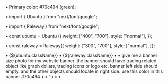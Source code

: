 • Primary color: #70c494  (green);

• import { Ubuntu } from "next/font/google";

• import { Raleway } from "next/font/google";

• const ubuntu = Ubuntu ({ weight: ["400", "700"], style: ["normal"], });

• const raleway = Raleway({ weight: ["300", "700"], style: ["normal"], });

 • {${ubuntu.className}}
• {${raleway.className}}
• 
• give me a banner size photo for my website banner. the banner should have trading related object like graph dollars, trading icons or logo etc. banner left side should empty. and the other objects should locate in right side. 
use this color  in this banner #70c494
• 
•  ’
• 
• 
•